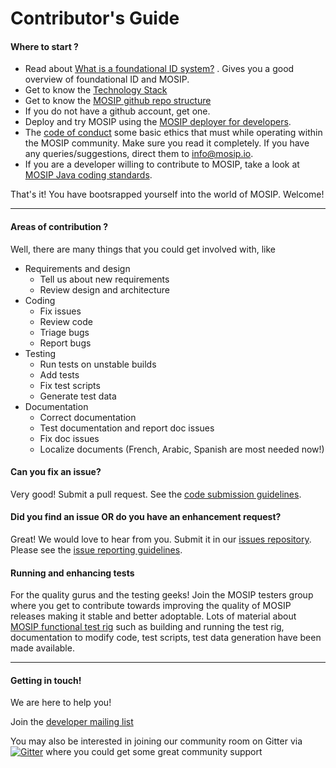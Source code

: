 # Contributor's Guide

#### Where to start ?

* Read about [What is a foundational ID system?](https://docs.mosip.io/1.2.0/overview#what-is-a-foundational-id-system) . Gives you a good overview of foundational ID and MOSIP.
* Get to know the [Technology Stack](Technology-Stack.md)
* Get to know the [MOSIP github repo structure](https://github.com/mosip)
* If you do not have a github account, get one.
* Deploy and try MOSIP using the [MOSIP deployer for developers](https://github.com/mosip/mosip-infra/tree/master/deployment/sandbox-v2).
* The [code of conduct](Code-of-Conduct.md) some basic ethics that must while operating within the MOSIP community. Make sure you read it completely. If you have any queries/suggestions, direct them to info@mosip.io.
* If you are a developer willing to contribute to MOSIP, take a look at [MOSIP Java coding standards](MOSIP-Java-Coding-Standards.md).

That's it! You have bootsrapped yourself into the world of MOSIP. Welcome!

***

#### Areas of contribution ?

Well, there are many things that you could get involved with, like

* Requirements and design
  * Tell us about new requirements
  * Review design and architecture
* Coding
  * Fix issues
  * Review code
  * Triage bugs
  * Report bugs
* Testing
  * Run tests on unstable builds
  * Add tests
  * Fix test scripts
  * Generate test data
* Documentation
  * Correct documentation
  * Test documentation and report doc issues
  * Fix doc issues
  * Localize documents (French, Arabic, Spanish are most needed now!)

#### Can you fix an issue?

Very good! Submit a pull request. See the [code submission guidelines](Github-Workflow.md).

#### Did you find an issue OR do you have an enhancement request?

Great! We would love to hear from you. Submit it in our [issues repository](https://github.com/mosip). Please see the [issue reporting guidelines](Issue-Reporting-Guideline.md).

#### Running and enhancing tests

For the quality gurus and the testing geeks! Join the MOSIP testers group where you get to contribute towards improving the quality of MOSIP releases making it stable and better adoptable. Lots of material about [MOSIP functional test rig](https://github.com/mosip/mosip-functional-tests) such as building and running the test rig, documentation to modify code, test scripts, test data generation have been made available.

***

#### Getting in touch!

We are here to help you!

Join the [developer mailing list](https://groups.io/g/mosip-dev)

You may also be interested in joining our community room on Gitter via [![Gitter](https://badges.gitter.im/mosip-community/community.svg)](https://gitter.im/mosip-community/community?utm\_source=badge\&utm\_medium=badge\&utm\_campaign=pr-badge) where you could get some great community support
